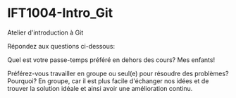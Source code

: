 # IFT1004-Intro_Git
Atelier d'introduction à Git

Répondez aux questions ci-dessous:

Quel est votre passe-temps préféré en dehors des cours?
Mes enfants!

Préférez-vous travailler en groupe ou seul(e) pour résoudre des problèmes? Pourquoi?
En groupe, car il est plus facile d'échanger nos idées et de trouver la solution idéale et ainsi avoir une amélioration continu.
